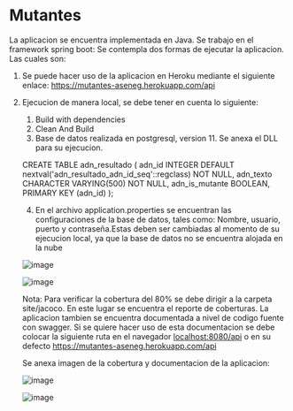 # Mutantes
 
La aplicacion se encuentra implementada en Java. Se trabajo en el framework spring boot: Se contempla dos formas de ejecutar la aplicacion. Las cuales son:

1. Se puede hacer uso de la aplicacion en Heroku mediante el siguiente enlace: https://mutantes-aseneg.herokuapp.com/api
2. Ejecucion de manera local, se debe tener en cuenta lo siguiente:
    1. Build with dependencies
    2. Clean And Build
    3. Base de datos realizada en postgresql, version 11. Se anexa el DLL para su ejecucion. 

    CREATE TABLE
        adn_resultado
        (
            adn_id INTEGER DEFAULT nextval('adn_resultado_adn_id_seq'::regclass) NOT NULL,
            adn_texto CHARACTER VARYING(500) NOT NULL,
            adn_is_mutante BOOLEAN,
            PRIMARY KEY (adn_id)
        );


    4. En el archivo application.properties se encuentran las configuraciones de la base de datos, tales como:
    Nombre, usuario, puerto y contraseña.Estas deben ser cambiadas al momento de su ejecucion local, ya que la base de datos no se encuentra alojada en la nube

    ![image](https://user-images.githubusercontent.com/31300075/187099381-d39c3f8d-c343-4c14-9ce1-272aa922ee62.png)

    ![image](https://user-images.githubusercontent.com/31300075/187099576-23e5a601-7803-4340-9378-08376f007259.png)


    Nota: Para verificar la cobertura del 80% se debe dirigir a la carpeta site/jacoco. En este lugar se encuentra el reporte de coberturas.
    La aplicacion tambien se encuentra documentada a nivel de codigo fuente con swagger. Si se quiere hacer uso de esta documentacion se debe colocar la siguiente ruta en el navegador  [localhost:8080/api](http://localhost:8080/api/) o en su defecto https://mutantes-aseneg.herokuapp.com/api
    
    Se anexa imagen de la cobertura y documentacion de la aplicacion:

    ![image](https://user-images.githubusercontent.com/31300075/187100006-2890e1a9-e8bf-4f15-90b5-edc374129c83.png)


    ![image](https://user-images.githubusercontent.com/31300075/187100017-3991a723-dbd0-4ae7-a2e2-2c81caf58e72.png)

